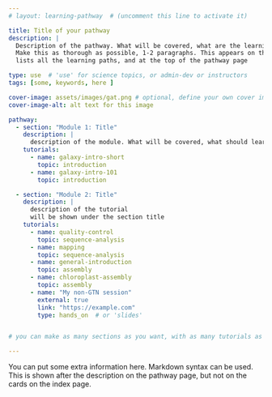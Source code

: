 ```yaml
---
# layout: learning-pathway  # (uncomment this line to activate it)

title: Title of your pathway
description: |
  Description of the pathway. What will be covered, what are the learning objectives, etc?
  Make this as thorough as possible, 1-2 paragraphs. This appears on the index page that
  lists all the learning paths, and at the top of the pathway page

type: use  # 'use' for science topics, or admin-dev or instructors
tags: [some, keywords, here ]

cover-image: assets/images/gat.png # optional, define your own cover image for the pathway index page, default is the GTN logo
cover-image-alt: alt text for this image

pathway:
  - section: "Module 1: Title"
    description: |
      description of the module. What will be covered, what should learners expect, etc.
    tutorials:
      - name: galaxy-intro-short
        topic: introduction
      - name: galaxy-intro-101
        topic: introduction

  - section: "Module 2: Title"
    description: |
      description of the tutorial
      will be shown under the section title
    tutorials:
      - name: quality-control
        topic: sequence-analysis
      - name: mapping
        topic: sequence-analysis
      - name: general-introduction
        topic: assembly
      - name: chloroplast-assembly
        topic: assembly
      - name: "My non-GTN session"
        external: true
        link: "https://example.com"
        type: hands_on  # or 'slides'


# you can make as many sections as you want, with as many tutorials as you want

---
```


You can put some extra information here. Markdown syntax can be used. This is shown after the description on the pathway page, but not on the cards on the index page.

